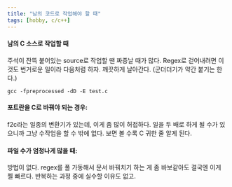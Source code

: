 ```yaml
---
title: "남의 코드로 작업해야 할 때"
tags: [hobby, c/c++]
---
```


#### 남의 C 소스로 작업할 때

주석이 잔뜩 붙어있는 source로 작업할 땐 짜증날 때가 많다. Regex로 걷어내려면 이것도 번거로운 일이라 다음처럼 하자. 깨끗하게 날아간다. (군더더기가 약간 붙기는 한다.)

```
gcc -fpreprocessed -dD -E test.c
```

#### 포트란을 C로 바꿔야 되는 경우:

f2c라는 일종의 변환기가 있는데, 이게 좀 많이 허접하다. 일을 두 배로 하게 될 수가 있으니까 그냥 수작업을 할 수 밖에 없다. 보면 볼 수록 C 귀한 줄 알게 된다. 

#### 파일 수가 엄청나게 많을 때:

방법이 없다. regex를 풀 가동해서 문서 바꿔치기 하는 게 좀 바보같아도 결국엔 이게 젤 빠르다. 반복하는 과정 중에 실수할 이유도 없고.
